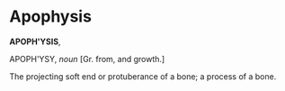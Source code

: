 # Apophysis

**APOPH'YSIS**,

APOPH'YSY, _noun_ \[Gr. from, and growth.\]

The projecting soft end or protuberance of a bone; a process of a bone.